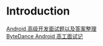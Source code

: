 # Introduction

[Android 高级开发面试题以及答案整理](https://juejin.im/post/5c8b1bd56fb9a049e12b1692#heading-11)  
[ByteDance Android 高工面试记](https://juejin.im/entry/5c9c6ad35188252c49505d8c)